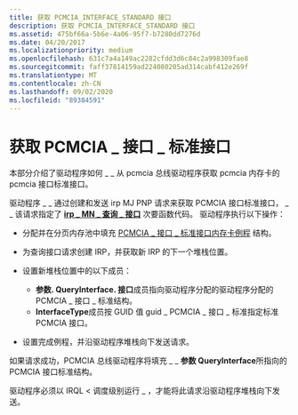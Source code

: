 ```yaml
---
title: 获取 PCMCIA_INTERFACE_STANDARD 接口
description: 获取 PCMCIA_INTERFACE_STANDARD 接口
ms.assetid: 475bf66a-5b6e-4a06-95f7-b7280dd7276d
ms.date: 04/20/2017
ms.localizationpriority: medium
ms.openlocfilehash: 631c7a4a149ac2282cfdd3d6c84c2a998309fae8
ms.sourcegitcommit: faff37814159ad224080205ad314cabf412e269f
ms.translationtype: MT
ms.contentlocale: zh-CN
ms.lasthandoff: 09/02/2020
ms.locfileid: "89384591"
---
```

# <a name="obtaining-a-pcmcia_interface_standard-interface"></a>获取 PCMCIA \_ 接口 \_ 标准接口





本部分介绍了驱动程序如何 \_ \_ 从 pcmcia 总线驱动程序获取 pcmcia 内存卡的 pcmcia 接口标准接口。

驱动程序 \_ \_ 通过创建和发送 irp MJ PNP 请求来获取 PCMCIA 接口标准接口， \_ \_ 该请求指定了 [**irp \_ MN \_ 查询 \_ 接口**](../kernel/irp-mn-query-interface.md) 次要函数代码。 驱动程序执行以下操作：

-   分配并在分页内存池中填充 [PCMCIA \_ 接口 \_ 标准接口内存卡例程](/windows-hardware/drivers/ddi/index) 结构。

-   为查询接口请求创建 IRP，并获取新 IRP 的下一个堆栈位置。

-   设置新堆栈位置中的以下成员：
    -   **参数. QueryInterface. 接口**成员指向驱动程序分配的驱动程序分配的 PCMCIA \_ 接口 \_ 标准结构。
    -   **InterfaceType**成员按 GUID 值 guid \_ PCMCIA \_ 接口 \_ 标准指定标准 PCMCIA 接口。
-   设置完成例程，并沿驱动程序堆栈向下发送请求。

如果请求成功，PCMCIA 总线驱动程序将填充 \_ \_ **参数 QueryInterface**所指向的 PCMCIA 接口标准结构。

驱动程序必须以 IRQL &lt; 调度级别运行 \_ ，才能将此请求沿驱动程序堆栈向下发送。

 

